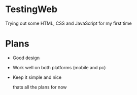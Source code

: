 # TestingWeb
Trying out some HTML, CSS and JavaScript for my first time

# Plans
- Good design
- Work well on both platforms (mobile and pc)
- Keep it simple and nice

  thats all the plans for now

